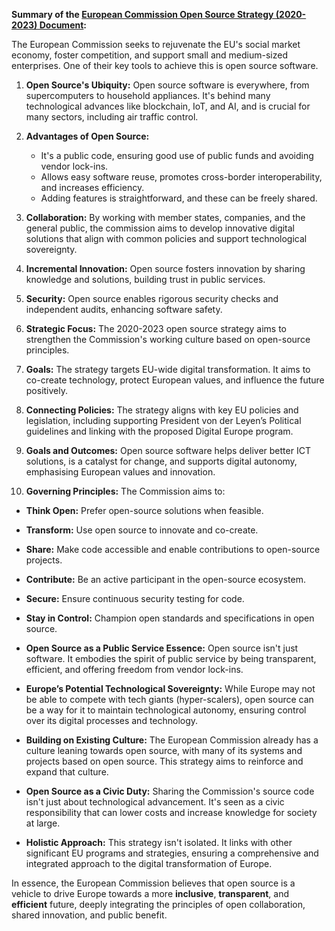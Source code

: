 
**Summary of the [European Commission Open Source Strategy (2020-2023) Document](https://commission.europa.eu/news/european-commission-adopts-its-new-open-source-software-strategy-2020-2023-2020-10-21_en):**

The European Commission seeks to rejuvenate the EU's social market economy, foster competition, and support small and medium-sized enterprises. One of their key tools to achieve this is open source software.

1. **Open Source's Ubiquity:** Open source software is everywhere, from supercomputers to household appliances. It's behind many technological advances like blockchain, IoT, and AI, and is crucial for many sectors, including air traffic control.

2. **Advantages of Open Source:** 
	- It's a public code, ensuring good use of public funds and avoiding vendor lock-ins.
	- Allows easy software reuse, promotes cross-border interoperability, and increases efficiency.
	- Adding features is straightforward, and these can be freely shared.

3. **Collaboration:** By working with member states, companies, and the general public, the commission aims to develop innovative digital solutions that align with common policies and support technological sovereignty.

4. **Incremental Innovation:** Open source fosters innovation by sharing knowledge and solutions, building trust in public services.

5. **Security:** Open source enables rigorous security checks and independent audits, enhancing software safety.

6. **Strategic Focus:** The 2020-2023 open source strategy aims to strengthen the Commission's working culture based on open-source principles.

7. **Goals:** The strategy targets EU-wide digital transformation. It aims to co-create technology, protect European values, and influence the future positively.

8. **Connecting Policies:** The strategy aligns with key EU policies and legislation, including supporting President von der Leyen’s Political guidelines and linking with the proposed Digital Europe program.

9. **Goals and Outcomes:** Open source software helps deliver better ICT solutions, is a catalyst for change, and supports digital autonomy, emphasising European values and innovation.

10. **Governing Principles:** The Commission aims to:

   - **Think Open:** Prefer open-source solutions when feasible.
   - **Transform:** Use open source to innovate and co-create.
   - **Share:** Make code accessible and enable contributions to open-source projects.
   - **Contribute:** Be an active participant in the open-source ecosystem.
   - **Secure:** Ensure continuous security testing for code.
   - **Stay in Control:** Champion open standards and specifications in open source.


- **Open Source as a Public Service Essence:** Open source isn't just software. It embodies the spirit of public service by being transparent, efficient, and offering freedom from vendor lock-ins.
- **Europe’s Potential Technological Sovereignty:** While Europe may not be able to compete with tech giants (hyper-scalers), open source can be a way for it to maintain technological autonomy, ensuring control over its digital processes and technology.
- **Building on Existing Culture:** The European Commission already has a culture leaning towards open source, with many of its systems and projects based on open source. This strategy aims to reinforce and expand that culture.
- **Open Source as a Civic Duty:** Sharing the Commission's source code isn't just about technological advancement. It's seen as a civic responsibility that can lower costs and increase knowledge for society at large.
- **Holistic Approach:** This strategy isn't isolated. It links with other significant EU programs and strategies, ensuring a comprehensive and integrated approach to the digital transformation of Europe.

In essence, the European Commission believes that open source is a vehicle to drive Europe towards a more **inclusive**, **transparent**, and **efficient** future, deeply integrating the principles of open collaboration, shared innovation, and public benefit.
